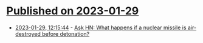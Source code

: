 # [Published on 2023-01-29](index.md)

* [2023-01-29, 12:15:44](https://news.ycombinator.com/item?id=34567402) - [Ask HN: What happens if a nuclear missile is air-destroyed before detonation?](https://news.ycombinator.com/item?id=34567402)
